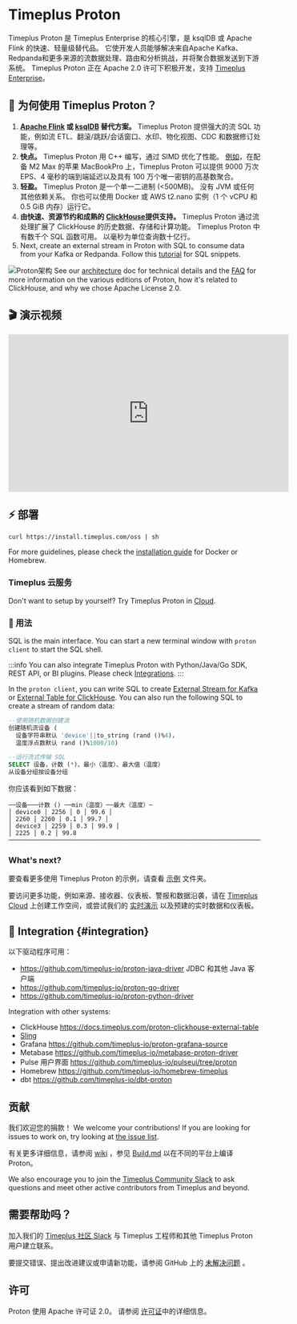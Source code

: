 # Timeplus Proton

Timeplus Proton 是 Timeplus Enterprise 的核心引擎，是 ksqlDB 或 Apache Flink 的快速、轻量级替代品。 它使开发人员能够解决来自Apache Kafka、Redpanda和更多来源的流数据处理、路由和分析挑战，并将聚合数据发送到下游系统。 Timeplus Proton 正在 Apache 2.0 许可下积极开发，支持 [Timeplus Enterprise](timeplus-enterprise)。

## 💪 为何使用 Timeplus Proton？

1. **[Apache Flink](https://github.com/apache/flink) 或 [ksqlDB](https://github.com/confluentinc/ksql) 替代方案。** Timeplus Proton 提供强大的流 SQL 功能，例如流 ETL、翻滚/跳跃/会话窗口、水印、物化视图、CDC 和数据修订处理等。
2. **快点。** Timeplus Proton 用 C++ 编写，通过 SIMD 优化了性能。 [例如](https://www.timeplus.com/post/scary-fast)，在配备 M2 Max 的苹果 MacBookPro 上，Timeplus Proton 可以提供 9000 万次 EPS、4 毫秒的端到端延迟以及具有 100 万个唯一密钥的高基数聚合。
3. **轻盈。** Timeplus Proton 是一个单一二进制 (\<500MB)。 没有 JVM 或任何其他依赖关系。 你也可以使用 Docker 或 AWS t2.nano 实例（1 个 vCPU 和 0.5 GiB 内存）运行它。
4. **由快速、资源节约和成熟的 [ClickHouse](https://github.com/clickhouse/clickhouse)提供支持。** Timeplus Proton 通过流处理扩展了 ClickHouse 的历史数据、存储和计算功能。 Timeplus Proton 中有数千个 SQL 函数可用。 以毫秒为单位查询数十亿行。
5. Next, create an external stream in Proton with SQL to consume data from your Kafka or Redpanda. Follow this [tutorial](proton-kafka#tutorial) for SQL snippets.

![Proton架构](/img/proton-arch.png) See our [architecture](proton-architecture) doc for technical details and the [FAQ](proton-faq) for more information on the various editions of Proton, how it's related to ClickHouse, and why we chose Apache License 2.0.

## 🎬 演示视频

<iframe width="560" height="315" src="https://www.youtube.com/embed/vi4Yl6L4_Dw?si=1Ina4LHf9CP6PqO3&amp;start=283" title="优酷视频播放器" frameborder="0" allow="accelerometer; autoplay; clipboard-write; encrypted-media; gyroscope; picture-in-picture; web-share" allowfullscreen></iframe>

## ⚡ 部署

```shell
curl https://install.timeplus.com/oss | sh
```

For more guidelines, please check the [installation guide](install#proton) for Docker or Homebrew.

### Timeplus 云服务

Don't want to setup by yourself? Try Timeplus Proton in [Cloud](https://us.timeplus.cloud/).

### 🔎 用法

SQL is the main interface. You can start a new terminal window with `proton client` to start the SQL shell.

:::info
You can also integrate Timeplus Proton with Python/Java/Go SDK, REST API, or BI plugins. Please check [Integrations](#integration).
:::

In the `proton client`, you can write SQL to create [External Stream for Kafka](proton-kafka) or [External Table for ClickHouse](proton-clickhouse-external-table). You can also run the following SQL to create a stream of random data:

```sql
--使用随机数据创建流
创建随机流设备 (
  设备字符串默认 'device'||to_string (rand ()%4)，
  温度浮点数默认 rand ()%1000/10)
```

```sql
--运行流式传输 SQL
SELECT 设备，计数 (*)、最小（温度）、最大值（温度）
从设备分组按设备分组
```

你应该看到如下数据：

```
──设备───计数 () ──min（温度）──最大（温度）─
│ device0 │ 2256 │ 0 │ 99.6 │
│ 2260 │ 2260 │ 0.1 │ 99.7 │
│ device3 │ 2259 │ 0.3 │ 99.9 │
│ 2225 │ 0.2 │ 99.8 ──────────────────────────────────────────────────────────────────────────────────────────────────

```

### What's next?

要查看更多使用 Timeplus Proton 的示例，请查看 [示例](https://github.com/timeplus-io/proton/tree/develop/examples) 文件夹。

要访问更多功能，例如来源、接收器、仪表板、警报和数据沿袭，请在 [Timeplus Cloud](https://us.timeplus.cloud) 上创建工作空间，或尝试我们的 [实时演示](https://demo.timeplus.cloud) 以及预建的实时数据和仪表板。

## 🧩 Integration {#integration}

以下驱动程序可用：

- https://github.com/timeplus-io/proton-java-driver JDBC 和其他 Java 客户端
- https://github.com/timeplus-io/proton-go-driver
- https://github.com/timeplus-io/proton-python-driver

Integration with other systems:

- ClickHouse https://docs.timeplus.com/proton-clickhouse-external-table
- [Sling](sling)
- Grafana https://github.com/timeplus-io/proton-grafana-source
- Metabase https://github.com/timeplus-io/metabase-proton-driver
- Pulse 用户界面 https://github.com/timeplus-io/pulseui/tree/proton
- Homebrew https://github.com/timeplus-io/homebrew-timeplus
- dbt https://github.com/timeplus-io/dbt-proton

## 贡献

我们欢迎您的捐款！ We welcome your contributions! If you are looking for issues to work on, try looking at [the issue list](https://github.com/timeplus-io/proton/issues).

有关更多详细信息，请参阅 [wiki](https://github.com/timeplus-io/proton/wiki/Contributing) ，参见 [Build.md](https://github.com/timeplus-io/proton/blob/develop/BUILD.md) 以在不同的平台上编译 Proton。

We also encourage you to join the [Timeplus Community Slack](https://timeplus.com/slack) to ask questions and meet other active contributors from Timeplus and beyond.

## 需要帮助吗？

加入我们的 [Timeplus 社区 Slack](https://timeplus.com/slack) 与 Timeplus 工程师和其他 Timeplus Proton 用户建立联系。

要提交错误、提出改进建议或申请新功能，请参阅 GitHub 上的 [未解决问题](https://github.com/timeplus-io/proton/issues) 。

## 许可

Proton 使用 Apache 许可证 2.0。 请参阅 [许可证](https://github.com/timeplus-io/proton/blob/master/LICENSE)中的详细信息。
